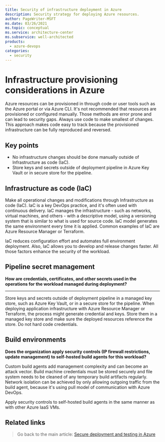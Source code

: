 ```yaml
---
title: Security of infrastructure deployment in Azure
description: Security strategy for deploying Azure resources. 
author: PageWriter-MSFT
ms.date: 03/26/2021
ms.topic: conceptual
ms.service: architecture-center
ms.subservice: well-architected
products:
  - azure-devops
categories:
  - security
---
```


# Infrastructure provisioning considerations in Azure

Azure resources can be provisioned in through code or user tools such as the Azure portal or via Azure CLI. It's not recommended that resources are provisioned or configured manually. Those methods are error prone and can lead to security gaps. Always use code to make smallest of changes. This approach makes code easy to track because the provisioned infrastructure can be fully reproduced and reversed. 


## Key points
-  No infrastructure changes should be done manually outside of Infrastructure as code (IaC).
- Store keys and secrets outside of deployment pipeline in Azure Key Vault or in secure store for the pipeline.

## Infrastructure as code (IaC) 

Make all operational changes and modifications through Infrastructure as code (IaC). IaC is a key DevOps practice, and it's often used with continuous delivery. IaC manages the infrastructure - such as networks, virtual machines, and others - with a descriptive model, using a versioning system that is similar to what is used for source code. IaC model generates the same environment every time it is applied. Common examples of IaC are Azure Resource Manager or Terraform.

IaC reduces configuration effort and automates full environment deployment. Also, IaC allows you to develop and release changes faster. All those factors enhance the security of the workload.


## Pipeline secret management
**How are credentials, certificates, and other secrets used in the operations for the workload managed during deployment?**
***

Store keys and secrets outside of deployment pipeline in a managed key store, such as Azure Key Vault, or in a secure store for the pipeline. When deploying application infrastructure with Azure Resource Manager or Terraform, the process might generate credential and keys. Store them in a managed key store and make sure the deployed resources reference the store. Do not hard code credentials.


## Build environments

**Does the organization apply security controls (IP firewall restrictions, update management) to self-hosted build agents for this workload?**

Custom build agents add management complexity and can become an attack vector. Build machine credentials must be stored securely and file system needs to be cleaned of any temporary build artifacts regularly. Network isolation can be achieved by only allowing outgoing traffic from the build agent, because it's using pull model of communication with Azure DevOps.

Apply security controls to self-hosted build agents in the same manner as with other Azure IaaS VMs.

## Related links

> Go back to the main article: [Secure deployment and testing in Azure](deploy.md)